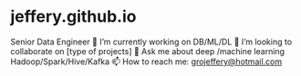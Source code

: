 # jeffery.github.io
Senior Data Engineer  🔭 I’m currently working on DB/ML/DL 👯 I’m looking to collaborate on [type of projects]   💬 Ask me about deep /machine learning Hadoop/Spark/Hive/Kafka 📫 How to reach me: grojeffery@hotmail.com
